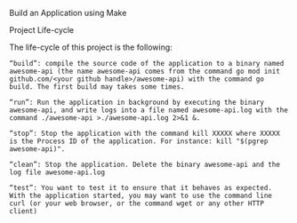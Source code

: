Build an Application using Make 

Project Life-cycle

The life-cycle of this project is the following:

    “build”: compile the source code of the application to a binary named awesome-api (the name awesome-api comes from the command go mod init github.com/<your github handle>/awesome-api) with the command go build. The first build may takes some times.

    “run”: Run the application in background by executing the binary awesome-api, and write logs into a file named awesome-api.log with the command ./awesome-api >./awesome-api.log 2>&1 &.

    “stop”: Stop the application with the command kill XXXXX where XXXXX is the Process ID of the application. For instance: kill "$(pgrep awesome-api)".

    “clean”: Stop the application. Delete the binary awesome-api and the log file awesome-api.log

    “test”: You want to test it to ensure that it behaves as expected. With the application started, you may want to use the command line curl (or your web browser, or the command wget or any other HTTP client)
